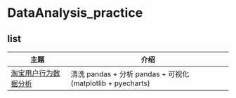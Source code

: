# DataAnalysis_practice

## list

| 主题 | 介绍  |
| ------------ | ------------ |
| [淘宝用户行为数据分析](https://github.com/LL0810/DataAnalysis_practice/blob/main/%E6%B7%98%E5%AE%9D%E7%94%A8%E6%88%B7%E8%A1%8C%E4%B8%BA%E6%95%B0%E6%8D%AE%E5%88%86%E6%9E%90.ipynb)       |   清洗 pandas  + 分析 pandas + 可视化 (matplotlib + pyecharts) |

